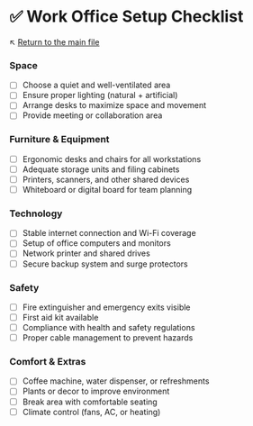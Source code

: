# ✅ Work Office Setup Checklist

↖️ [Return to the main file](../README.md)

### Space

- [ ] Choose a quiet and well-ventilated area
- [ ] Ensure proper lighting (natural + artificial)
- [ ] Arrange desks to maximize space and movement
- [ ] Provide meeting or collaboration area

### Furniture & Equipment

- [ ] Ergonomic desks and chairs for all workstations
- [ ] Adequate storage units and filing cabinets
- [ ] Printers, scanners, and other shared devices
- [ ] Whiteboard or digital board for team planning

### Technology

- [ ] Stable internet connection and Wi-Fi coverage
- [ ] Setup of office computers and monitors
- [ ] Network printer and shared drives
- [ ] Secure backup system and surge protectors

### Safety

- [ ] Fire extinguisher and emergency exits visible
- [ ] First aid kit available
- [ ] Compliance with health and safety regulations
- [ ] Proper cable management to prevent hazards

### Comfort & Extras

- [ ] Coffee machine, water dispenser, or refreshments
- [ ] Plants or decor to improve environment
- [ ] Break area with comfortable seating
- [ ] Climate control (fans, AC, or heating)
